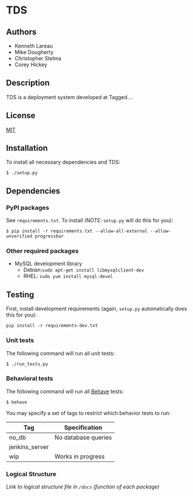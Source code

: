 # TDS
## Authors
* Kenneth Lareau
* Mike Dougherty
* Christopher Stelma
* Corey Hickey

## Description
TDS is a deployment system developed at Tagged....

## License
<a href="http://opensource.org/licenses/MIT">MIT</a>

## Installation
To install all necessary dependencies and TDS:
```
$ ./setup.py
```

## Dependencies

### PyPI packages
See `requirements.txt`. To install (NOTE: `setup.py` will do this for you):
```
$ pip install -r requirements.txt --allow-all-external --allow-unverified progressbar
```

### Other required packages
* MySQL development library
    * Debian:`sudo apt-get install libmysqlclient-dev`
    * RHEL: `sudo yum install mysql-devel`

## Testing
First, install development requirements
(again, `setup.py` automatically does this for you):
```
pip install -r requirements-dev.txt
```

### Unit tests
The following command will run all unit tests:
```
$ ./run_tests.py
```

### Behavioral tests
The following command will run all
<a href="//pythonhosted.org/behave/">Behave</a> tests:
```
$ behave
```
You may specify a set of tags to restrict which behavior tests to run:
<table>
<thead>
    <tr>
        <th>Tag</th>
        <th>Specification</th>
    </tr>
</thead>
<tbody>
    <tr>
        <td>no_db</td>
        <td>No database queries</td>
    </tr>
    <tr>
        <td>jenkins_server</td>
        <td></td>
    </tr>
    <tr>
        <td>wip</td>
        <td>Works in progress</td>
    </tr>
</tbody>
</table>

### Logical Structure
<em>Link to logical structure file in `/docs` (function of each package)</em>
